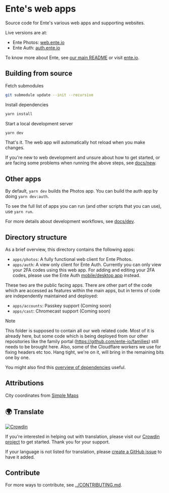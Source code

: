 # Ente's web apps

Source code for Ente's various web apps and supporting websites.

Live versions are at:

-   Ente Photos: [web.ente.io](https://web.ente.io)
-   Ente Auth: [auth.ente.io](https://auth.ente.io)

To know more about Ente, see [our main README](../README.md) or visit
[ente.io](https://ente.io).

## Building from source

Fetch submodules

```sh
git submodule update --init --recursive
```

Install dependencies

```sh
yarn install
```

Start a local development server

```sh
yarn dev
```

That's it. The web app will automatically hot reload when you make changes.

If you're new to web development and unsure about how to get started, or are
facing some problems when running the above steps, see [docs/new](docs/new.md).

## Other apps

By default, `yarn dev` builds the Photos app. You can build the auth app by
doing `yarn dev:auth`.

To see the full list of apps you can run (and other scripts that you can use),
use `yarn run`.

For more details about development workflows, see [docs/dev](docs/dev.md).

## Directory structure

As a brief overview, this directory contains the following apps:

-   `apps/photos`: A fully functional web client for Ente Photos.
-   `apps/auth`: A view only client for Ente Auth. Currently you can only view
    your 2FA codes using this web app. For adding and editing your 2FA codes,
    please use the Ente Auth [mobile/desktop app](../auth/README.md) instead.

These two are the public facing apps. There are other part of the code which are
accessed as features within the main apps, but in terms of code are
independently maintained and deployed:

-   `apps/accounts`: Passkey support (Coming soon)
-   `apps/cast`: Chromecast support (Coming soon)

> [!NOTE]
>
> This folder is supposed to contain all our web related code. Most of it is
> already here, but some code which is being deployed from our other
> repositories like the family portal (https://github.com/ente-io/families)
> still needs to be brought here. Also, some of the Cloudflare workers we use
> for fixing headers etc too. Hang tight, we're on it, will bring in the
> remaining bits one by one.

You might also find this [overview of dependencies](docs/dependencies.md)
useful.

## Attributions

City coordinates from [Simple Maps](https://simplemaps.com/data/world-cities)

## 🌍 Translate

[![Crowdin](https://badges.crowdin.net/ente-photos-web/localized.svg)](https://crowdin.com/project/ente-photos-web)

If you're interested in helping out with translation, please visit our
[Crowdin project](https://crowdin.com/project/ente-photos-web) to get started.
Thank you for your support.

If your language is not listed for translation, please
[create a GitHub issue](https://github.com/ente-io/ente/issues/new?title=Request+for+New+Language+Translation&body=Language+name%3A)
to have it added.

## Contribute

For more ways to contribute, see [../CONTRIBUTING.md](../CONTRIBUTING.md).
